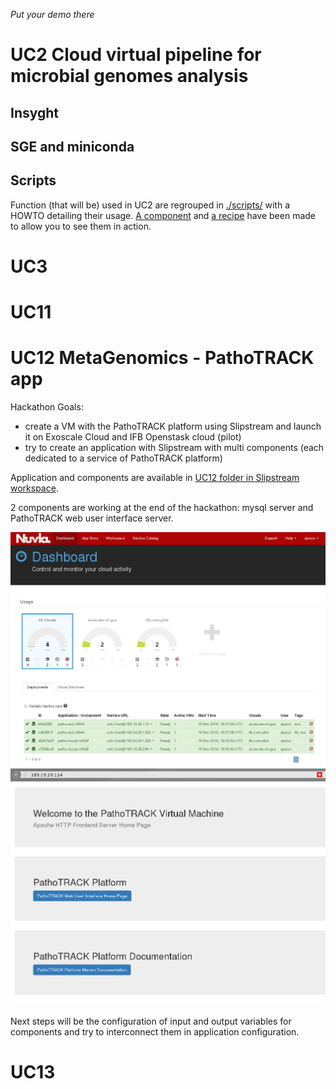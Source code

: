*Put your demo there*

# UC2 Cloud virtual pipeline for microbial genomes analysis

## Insyght

## SGE and miniconda

## Scripts
Function (that will be) used in UC2 are regrouped in [./scripts/](https://github.com/cyclone-project/usecases-hackathon-2016/tree/master/scripts) with a HOWTO detailing their usage. [A component](https://nuv.la/module/cyclone/neo4j/script_tester#5-application-workflows+4-deployment) and [a recipe](https://nuv.la/module/cyclone/neo4j/allows_access_example/6553#1-application-components) have been made to allow you to see them in action.

# UC3

# UC11

# UC12 MetaGenomics - PathoTRACK app

Hackathon Goals: 

- create a VM with the PathoTRACK platform using Slipstream and launch it on Exoscale Cloud and IFB Openstask cloud (pilot)
- try to create an application with Slipstream with multi components (each dedicated to a service of PathoTRACK platform)


Application and components are available in [UC12 folder in Slipstream workspace](https://nuv.la/module/cyclone/UC12_metagenomics_pathotrack).

2 components are working at the end of the hackathon: mysql server and PathoTRACK web user interface server.

![dashboard-screenshot](./uc12/SlipStream-dashboard_hackathon-IFB-UC12.png)
![pathotrack-home-page](./uc12/pathotrack_wui_home-page.png)

Next steps will be the configuration of input and output variables for components and try to interconnect them in application configuration.

# UC13
